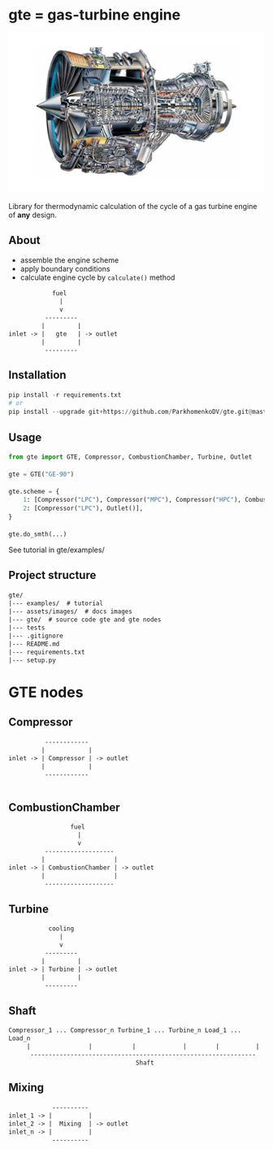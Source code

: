 # gte = gas-turbine engine
![](./assets/images/GE.jpg)

Library for thermodynamic calculation of the cycle of a gas turbine engine of **any** design.

## About
- assemble the engine scheme
- apply boundary conditions
- calculate engine cycle by `calculate()` method 

```
            fuel
              |
              v
          ---------
         |         |
inlet -> |   gte   | -> outlet
         |         |
          ---------
```


## Installation
```python
pip install -r requirements.txt
# or
pip install --upgrade git+https://github.com/ParkhomenkoDV/gte.git@master
```

## Usage
```python
from gte import GTE, Compressor, CombustionChamber, Turbine, Outlet

gte = GTE("GE-90")

gte.scheme = {
    1: [Compressor("LPC"), Compressor("MPC"), Compressor("HPC"), CombustionChamber(), Turbine("HPT"), Turbine("LPT"), Outlet()],
    2: [Compressor("LPC"), Outlet()],
}

gte.do_smth(...)
```

See tutorial in gte/examples/

## Project structure
```
gte/
|--- examples/  # tutorial
|--- assets/images/  # docs images
|--- gte/  # source code gte and gte nodes
|--- tests
|--- .gitignore
|--- README.md  
|--- requirements.txt
|--- setup.py
```

# GTE nodes

## Compressor

```
          ------------
         |            |
inlet -> | Compressor | -> outlet
         |            |
          ------------
               
```

## CombustionChamber

```
                 fuel
                   |
                   v
          -------------------
         |                   |
inlet -> | CombustionChamber | -> outlet
         |                   |
          -------------------
```

## Turbine

```
           cooling
              |
              v
          ---------
         |         |
inlet -> | Turbine | -> outlet
         |         |
          ---------
```

## Shaft

```
Compressor_1 ... Compressor_n Turbine_1 ... Turbine_n Load_1 ... Load_n
     |                |           |             |        |          |
      --------------------------------------------------------------
                                   Shaft
```

## Mixing

```
            ----------
inlet_1 -> |          |
inlet_2 -> |  Mixing  | -> outlet
inlet_n -> |          |
            ----------
```
